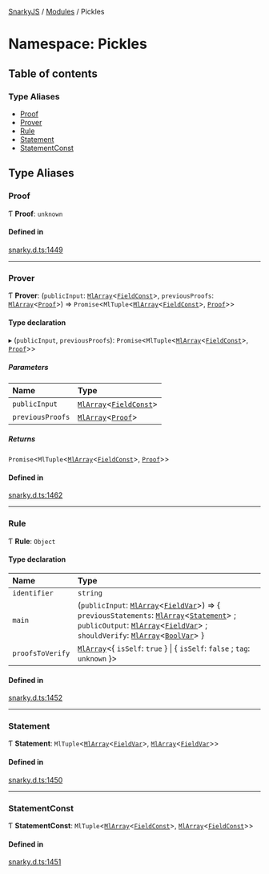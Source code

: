 [SnarkyJS](../README.md) / [Modules](../modules.md) / Pickles

# Namespace: Pickles

## Table of contents

### Type Aliases

- [Proof](Pickles.md#proof)
- [Prover](Pickles.md#prover)
- [Rule](Pickles.md#rule)
- [Statement](Pickles.md#statement)
- [StatementConst](Pickles.md#statementconst)

## Type Aliases

### Proof

Ƭ **Proof**: `unknown`

#### Defined in

[snarky.d.ts:1449](https://github.com/o1-labs/snarkyjs/blob/3ae77a9/src/snarky.d.ts#L1449)

___

### Prover

Ƭ **Prover**: (`publicInput`: [`MlArray`](../modules.md#mlarray-1)<[`FieldConst`](../modules.md#fieldconst-1)\>, `previousProofs`: [`MlArray`](../modules.md#mlarray-1)<[`Proof`](Pickles.md#proof)\>) => `Promise`<`MlTuple`<[`MlArray`](../modules.md#mlarray-1)<[`FieldConst`](../modules.md#fieldconst-1)\>, [`Proof`](Pickles.md#proof)\>\>

#### Type declaration

▸ (`publicInput`, `previousProofs`): `Promise`<`MlTuple`<[`MlArray`](../modules.md#mlarray-1)<[`FieldConst`](../modules.md#fieldconst-1)\>, [`Proof`](Pickles.md#proof)\>\>

##### Parameters

| Name | Type |
| :------ | :------ |
| `publicInput` | [`MlArray`](../modules.md#mlarray-1)<[`FieldConst`](../modules.md#fieldconst-1)\> |
| `previousProofs` | [`MlArray`](../modules.md#mlarray-1)<[`Proof`](Pickles.md#proof)\> |

##### Returns

`Promise`<`MlTuple`<[`MlArray`](../modules.md#mlarray-1)<[`FieldConst`](../modules.md#fieldconst-1)\>, [`Proof`](Pickles.md#proof)\>\>

#### Defined in

[snarky.d.ts:1462](https://github.com/o1-labs/snarkyjs/blob/3ae77a9/src/snarky.d.ts#L1462)

___

### Rule

Ƭ **Rule**: `Object`

#### Type declaration

| Name | Type |
| :------ | :------ |
| `identifier` | `string` |
| `main` | (`publicInput`: [`MlArray`](../modules.md#mlarray-1)<[`FieldVar`](../modules.md#fieldvar-1)\>) => { `previousStatements`: [`MlArray`](../modules.md#mlarray-1)<[`Statement`](Pickles.md#statement)\> ; `publicOutput`: [`MlArray`](../modules.md#mlarray-1)<[`FieldVar`](../modules.md#fieldvar-1)\> ; `shouldVerify`: [`MlArray`](../modules.md#mlarray-1)<[`BoolVar`](../modules.md#boolvar)\>  } |
| `proofsToVerify` | [`MlArray`](../modules.md#mlarray-1)<{ `isSelf`: ``true``  } \| { `isSelf`: ``false`` ; `tag`: `unknown`  }\> |

#### Defined in

[snarky.d.ts:1452](https://github.com/o1-labs/snarkyjs/blob/3ae77a9/src/snarky.d.ts#L1452)

___

### Statement

Ƭ **Statement**: `MlTuple`<[`MlArray`](../modules.md#mlarray-1)<[`FieldVar`](../modules.md#fieldvar-1)\>, [`MlArray`](../modules.md#mlarray-1)<[`FieldVar`](../modules.md#fieldvar-1)\>\>

#### Defined in

[snarky.d.ts:1450](https://github.com/o1-labs/snarkyjs/blob/3ae77a9/src/snarky.d.ts#L1450)

___

### StatementConst

Ƭ **StatementConst**: `MlTuple`<[`MlArray`](../modules.md#mlarray-1)<[`FieldConst`](../modules.md#fieldconst-1)\>, [`MlArray`](../modules.md#mlarray-1)<[`FieldConst`](../modules.md#fieldconst-1)\>\>

#### Defined in

[snarky.d.ts:1451](https://github.com/o1-labs/snarkyjs/blob/3ae77a9/src/snarky.d.ts#L1451)
